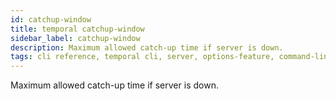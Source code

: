 ```yaml
---
id: catchup-window
title: temporal catchup-window
sidebar_label: catchup-window
description: Maximum allowed catch-up time if server is down.
tags: cli reference, temporal cli, server, options-feature, command-line-interface-cli
---
```


Maximum allowed catch-up time if server is down.
